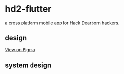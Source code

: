 # hd2-flutter
a cross platform mobile app for Hack Dearborn hackers.

## design
[View on Figma](https://www.figma.com/files/team/1160250767231758946)

## system design
